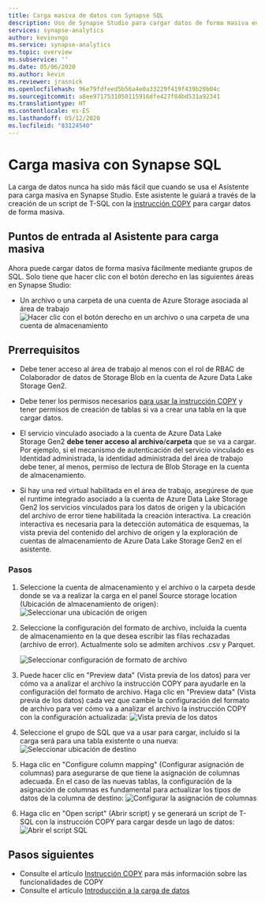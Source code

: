 ```yaml
---
title: Carga masiva de datos con Synapse SQL
description: Uso de Synapse Studio para cargar datos de forma masiva en Synapse SQL
services: synapse-analytics
author: kevinvngo
ms.service: synapse-analytics
ms.topic: overview
ms.subservice: ''
ms.date: 05/06/2020
ms.author: kevin
ms.reviewer: jrasnick
ms.openlocfilehash: 96e79fdfeed5b56a4e0a33229f419f439b20b04c
ms.sourcegitcommit: a8ee9717531050115916dfe427f84bd531a92341
ms.translationtype: HT
ms.contentlocale: es-ES
ms.lasthandoff: 05/12/2020
ms.locfileid: "83124540"
---
```

# <a name="bulk-loading-with-synapse-sql"></a>Carga masiva con Synapse SQL

La carga de datos nunca ha sido más fácil que cuando se usa el Asistente para carga masiva en Synapse Studio. Este asistente le guiará a través de la creación de un script de T-SQL con la [instrucción COPY](https://docs.microsoft.com/sql/t-sql/statements/copy-into-transact-sql?view=azure-sqldw-latest) para cargar datos de forma masiva. 

## <a name="entry-points-to-the-bulk-load-wizard"></a>Puntos de entrada al Asistente para carga masiva

Ahora puede cargar datos de forma masiva fácilmente mediante grupos de SQL. Solo tiene que hacer clic con el botón derecho en las siguientes áreas en Synapse Studio:

- Un archivo o una carpeta de una cuenta de Azure Storage asociada al área de trabajo ![Hacer clic con el botón derecho en un archivo o una carpeta de una cuenta de almacenamiento](./sql/media/bulk-load/bulk-load-entry-point-0.png)

## <a name="prerequisites"></a>Prerrequisitos

- Debe tener acceso al área de trabajo al menos con el rol de RBAC de Colaborador de datos de Storage Blob en la cuenta de Azure Data Lake Storage Gen2.

- Debe tener los permisos necesarios [para usar la instrucción COPY](https://docs.microsoft.com/sql/t-sql/statements/copy-into-transact-sql?view=azure-sqldw-latest#permissions) y tener permisos de creación de tablas si va a crear una tabla en la que cargar datos.

- El servicio vinculado asociado a la cuenta de Azure Data Lake Storage Gen2 **debe tener acceso al archivo**/**carpeta** que se va a cargar. Por ejemplo, si el mecanismo de autenticación del servicio vinculado es Identidad administrada, la identidad administrada del área de trabajo debe tener, al menos, permiso de lectura de Blob Storage en la cuenta de almacenamiento.

- Si hay una red virtual habilitada en el área de trabajo, asegúrese de que el runtime integrado asociado a la cuenta de Azure Data Lake Storage Gen2 los servicios vinculados para los datos de origen y la ubicación del archivo de error tiene habilitada la creación interactiva. La creación interactiva es necesaria para la detección automática de esquemas, la vista previa del contenido del archivo de origen y la exploración de cuentas de almacenamiento de Azure Data Lake Storage Gen2 en el asistente.

### <a name="steps"></a>Pasos

1. Seleccione la cuenta de almacenamiento y el archivo o la carpeta desde donde se va a realizar la carga en el panel Source storage location (Ubicación de almacenamiento de origen): ![Seleccionar una ubicación de origen](./sql/media/bulk-load/bulk-load-source-location.png)

2. Seleccione la configuración del formato de archivo, incluida la cuenta de almacenamiento en la que desea escribir las filas rechazadas (archivo de error). Actualmente solo se admiten archivos .csv y Parquet.

    ![Seleccionar configuración de formato de archivo](./sql/media/bulk-load/bulk-load-file-format-settings.png)

3. Puede hacer clic en "Preview data" (Vista previa de los datos) para ver cómo va a analizar el archivo la instrucción COPY para ayudarle en la configuración del formato de archivo. Haga clic en "Preview data" (Vista previa de los datos) cada vez que cambie la configuración del formato de archivo para ver cómo va a analizar el archivo la instrucción COPY con la configuración actualizada: ![Vista previa de los datos](./sql/media/bulk-load/bulk-load-file-format-settings-preview-data.png) 

4. Seleccione el grupo de SQL que va a usar para cargar, incluido si la carga será para una tabla existente o una nueva: ![Seleccionar ubicación de destino](./sql/media/bulk-load/bulk-load-target-location.png)

5. Haga clic en "Configure column mapping" (Configurar asignación de columnas) para asegurarse de que tiene la asignación de columnas adecuada. En el caso de las nuevas tablas, la configuración de la asignación de columnas es fundamental para actualizar los tipos de datos de la columna de destino: ![Configurar la asignación de columnas](./sql/media/bulk-load/bulk-load-target-location-column-mapping.png)

6. Haga clic en "Open script" (Abrir script) y se generará un script de T-SQL con la instrucción COPY para cargar desde un lago de datos: ![Abrir el script SQL](./sql/media/bulk-load/bulk-load-target-final-script.png)

## <a name="next-steps"></a>Pasos siguientes

- Consulte el artículo [Instrucción COPY](https://docs.microsoft.com/sql/t-sql/statements/copy-into-transact-sql?view=azure-sqldw-latest#syntax) para más información sobre las funcionalidades de COPY
- Consulte el artículo [Introducción a la carga de datos](https://docs.microsoft.com/azure/synapse-analytics/sql-data-warehouse/design-elt-data-loading#what-is-elt)
